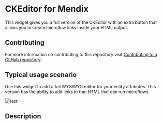 # CKEditor for Mendix

This widget gives you a full version of the CKEditor with an extra button that allows you to create microflow links inside your HTML output.

## Contributing

For more information on contributing to this repository visit [Contributing to a GitHub repository](https://world.mendix.com/display/howto50/Contributing+to+a+GitHub+repository)!

## Typical usage scenario

Use this widget to add a full WYSIWYG editor for your entity attributes. This version has the ability to add links to that HTML that can run microflows.

![test](https://github.com/mendix/CKEditorForMendix/blob/master/assets/icon.png)
 
## Description

